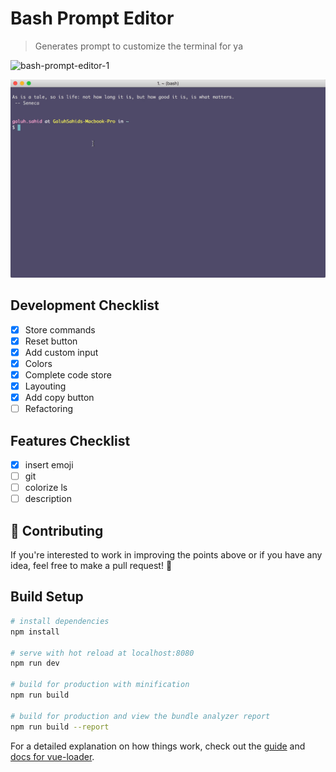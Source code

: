 # Bash Prompt Editor

> Generates prompt to customize the terminal for ya

![bash-prompt-editor-1](screencap-1.gif)

![bash-prompt-editor-2](screencap-2.gif)

## Development Checklist
- [x] Store commands
- [x] Reset button
- [x] Add custom input
- [x] Colors
- [x] Complete code store 
- [x] Layouting
- [x] Add copy button
- [ ] Refactoring

## Features Checklist
- [x] insert emoji
- [ ] git
- [ ] colorize ls
- [ ] description

## 💭 Contributing
If you're interested to work in improving the points above or if you have any idea, feel free to make a pull request! 🙏

## Build Setup

``` bash
# install dependencies
npm install

# serve with hot reload at localhost:8080
npm run dev

# build for production with minification
npm run build

# build for production and view the bundle analyzer report
npm run build --report
```

For a detailed explanation on how things work, check out the [guide](http://vuejs-templates.github.io/webpack/) and [docs for vue-loader](http://vuejs.github.io/vue-loader).
